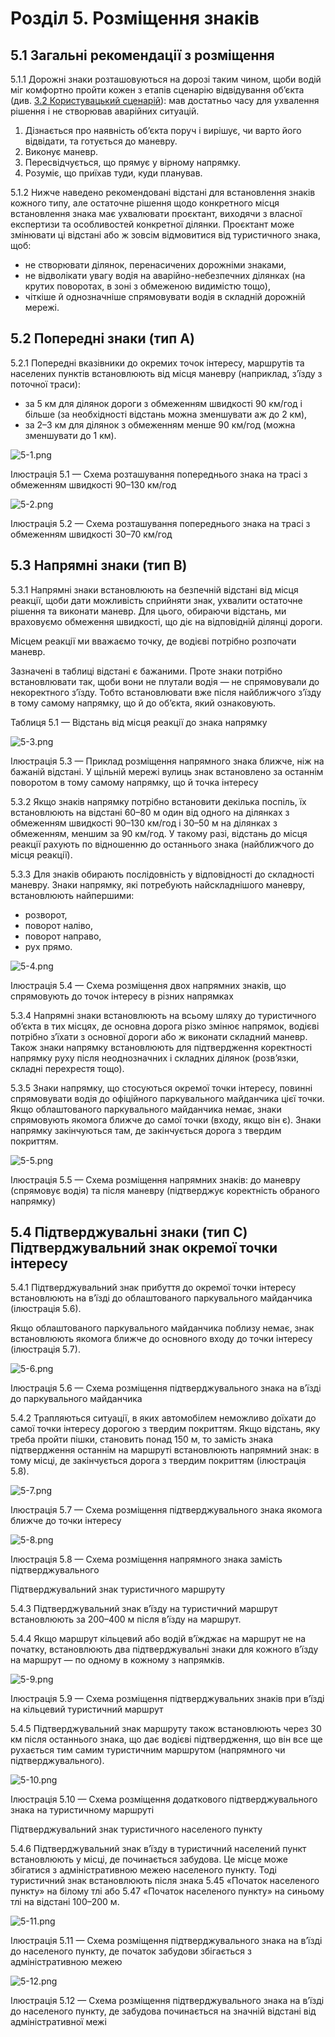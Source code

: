 # Розділ 5. Розміщення знаків

## 5.1 Загальні рекомендації з розміщення

<span class="p-number">5.1.1</span> Дорожні знаки розташовуються на дорозі таким чином, щоби водій міг комфортно пройти кожен з етапів сценарію відвідування об’єкта (див. [3.2 Користувацький сценарій](#)): мав достатньо часу для ухвалення рішення і не створював аварійних ситуацій.
1. Дізнається про наявність об’єкта поруч і вирішує, чи варто його відвідати, та готується до маневру.
1. Виконує маневр.
1. Пересвідчується, що прямує у вірному напрямку.
1. Розуміє, що приїхав туди, куди планував.

<span class="p-number">5.1.2</span> Нижче наведено рекомендовані відстані для встановлення знаків кожного типу, але остаточне рішення щодо конкретного місця встановлення знака має ухвалювати проєктант, виходячи з власної експертизи та особливостей конкретної ділянки. Проєктант може змінювати ці відстані або ж зовсім відмовитися від туристичного знака, щоб:
* не створювати ділянок, перенасичених дорожніми знаками,
* не відволікати увагу водія на аварійно-небезпечних ділянках (на крутих поворотах, в зоні з обмеженою видимістю тощо),
* чіткіше й однозначніше спрямовувати водія в складній дорожній мережі.


## 5.2 Попередні знаки (тип A)

<span class="p-number">5.2.1</span> Попередні вказівники до окремих точок інтересу, маршрутів та населених пунктів встановлюють від місця маневру (наприклад, з’їзду з поточної траси):
* за 5 км для ділянок дороги з обмеженням швидкості 90 км/год і більше (за необхідності відстань можна зменшувати аж до 2 км),
* за 2–3 км для ділянок з обмеженням менше 90 км/год (можна зменшувати до 1 км).

![5-1.png](assets/img/5-placement/5-1.png "")
<p class="caption">Ілюстрація 5.1 — Схема розташування попереднього знака на трасі з обмеженням швидкості 90–130 км/год</p>

![5-2.png](assets/img/5-placement/5-2.png "")
<p class="caption">Ілюстрація 5.2 — Схема розташування попереднього знака на трасі з обмеженням швидкості 30–70 км/год</p>


## 5.3 Напрямні знаки (тип B)

<span class="p-number">5.3.1</span> Напрямні знаки встановлюють на безпечній відстані від місця реакції, щоби дати можливість сприйняти знак, ухвалити остаточне рішення та виконати маневр. Для цього, обираючи відстань, ми враховуємо обмеження швидкості, що діє на відповідній ділянці дороги.

Місцем реакції ми вважаємо точку, де водієві потрібно розпочати маневр.

Зазначені в таблиці відстані є бажаними. Проте знаки потрібно встановлювати так, щоби вони не плутали водія — не спрямовували до некоректного з’їзду. Тобто встановлювати вже після найближчого з’їзду в тому самому напрямку, що й до об’єкта, який ознаковують.


<p class="caption">Таблиця 5.1 — Відстань від місця реакції до знака напрямку</p>


![5-3.png](assets/img/5-placement/5-3.png "")
<p class="caption">Ілюстрація 5.3 — Приклад розміщення напрямного знака ближче, ніж на бажаній відстані. У щільній мережі вулиць знак встановлено за останнім поворотом в тому самому напрямку, що й точка інтересу</p>


<span class="p-number">5.3.2</span> Якщо знаків напрямку потрібно встановити декілька поспіль, їх встановлюють на відстані 60–80 м один від одного на ділянках з обмеженням швидкості 90–130 км/год і 30–50 м на ділянках з обмеженням, меншим за 90 км/год. У такому разі, відстань до місця реакції рахують по відношенню до останнього знака (найближчого до місця реакції).

<span class="p-number">5.3.3</span> Для знаків обирають послідовність у відповідності до складності маневру. Знаки напрямку, які потребують найскладнішого маневру, встановлюють найпершими: 
* розворот,
* поворот наліво,
* поворот направо, 
* рух прямо.


![5-4.png](assets/img/5-placement/5-4.png "")
<p class="caption">Ілюстрація 5.4 — Схема розміщення двох напрямних знаків, що спрямовують до точок інтересу в різних напрямках</p>

<span class="p-number">5.3.4</span> Напрямні знаки встановлюють на всьому шляху до туристичного об’єкта в тих місцях, де основна дорога різко змінює напрямок, водієві потрібно з’їхати з основної дороги або ж виконати складний маневр. Також знаки напрямку встановлюють для підтвердження коректності напрямку руху після неоднозначних і складних ділянок (розв’язки, складні перехрестя тощо).


<span class="p-number">5.3.5</span> Знаки напрямку, що стосуються окремої точки інтересу, повинні спрямовувати водія до офіційного паркувального майданчика цієї точки. Якщо облаштованого паркувального майданчика немає, знаки спрямовують якомога ближче до самої точки (входу, якщо він є). Знаки напрямку закінчуються там, де закінчується дорога з твердим покриттям.



![5-5.png](assets/img/5-placement/5-5.png "")
<p class="caption">Ілюстрація 5.5 — Схема розміщення напрямних знаків: до маневру (спрямовує водія) та після маневру (підтверджує коректність обраного напрямку)</p>


## 5.4 Підтверджувальні знаки (тип C) Підтверджувальний знак окремої точки інтересу

<span class="p-number">5.4.1</span> Підтверджувальний знак прибуття до окремої точки інтересу встановлюють на в’їзді до облаштованого паркувального майданчика (ілюстрація 5.6).

Якщо облаштованого паркувального майданчика поблизу немає, знак встановлюють якомога ближче до основного входу до точки інтересу (ілюстрація 5.7).


![5-6.png](assets/img/5-placement/5-6.png "")
<p class="caption">Ілюстрація 5.6 — Схема розміщення підтверджувального знака на в’їзді до паркувального майданчика</p>

<span class="p-number">5.4.2</span> Трапляються ситуації, в яких автомобілем неможливо доїхати до самої точки інтересу дорогою з твердим покриттям. Якщо відстань, яку треба пройти пішки, становить понад 150 м, то замість знака підтвердження останнім на маршруті встановлюють напрямний знак: в тому місці, де закінчується дорога з твердим покриттям (ілюстрація 5.8).

![5-7.png](assets/img/5-placement/5-7.png "")
<p class="caption">Ілюстрація 5.7 — Схема розміщення підтверджувального знака якомога ближче до точки інтересу</p>


![5-8.png](assets/img/5-placement/5-8.png "")
<p class="caption">Ілюстрація 5.8 — Схема розміщення напрямного знака замість підтверджувального</p>


Підтверджувальний знак туристичного маршруту

<span class="p-number">5.4.3</span> Підтверджувальний знак в’їзду на туристичний маршрут встановлюють за 200–400 м після в’їзду на маршрут.

<span class="p-number">5.4.4</span> Якщо маршрут кільцевий або водій в’їжджає на маршрут не на початку, встановлюють два підтверджувальні знаки для кожного в’їзду на маршрут — по одному в кожному з напрямків.

![5-9.png](assets/img/5-placement/5-9.png "")
<p class="caption">Ілюстрація 5.9 — Схема розміщення підтверджувальних знаків при в’їзді на кільцевий туристичний маршрут</p>

<span class="p-number">5.4.5</span> Підтверджувальний знак маршруту також встановлюють через 30 км після останнього знака, що дає водієві підтвердження, що він все ще рухається тим самим туристичним маршрутом (напрямного чи підтверджувального).


![5-10.png](assets/img/5-placement/5-10.png "")
<p class="caption">Ілюстрація 5.10 — Схема розміщення додаткового підтверджувального знака на туристичному маршруті</p>

Підтверджувальний знак туристичного населеного пункту

<span class="p-number">5.4.6</span> Підтверджувальний знак в’їзду в туристичний населений пункт встановлюють у місці, де починається забудова. Це місце може збігатися з адміністративною межею населеного пункту. Тоді туристичний знак встановлюють після знака 5.45 «Початок населеного пункту» на білому тлі або 5.47 «Початок населеного пункту» на синьому тлі на відстані 100–200 м.


![5-11.png](assets/img/5-placement/5-11.png "")
<p class="caption">Ілюстрація 5.11 — Схема розміщення підтверджувального знака на в’їзді до населеного пункту, де початок забудови збігається з адміністративною межею</p>


![5-12.png](assets/img/5-placement/5-12.png "")
<p class="caption">Ілюстрація 5.12 — Схема розміщення підтверджувального знака на в’їзді до населеного пункту, де забудова починається на значній відстані від адміністративної межі</p>